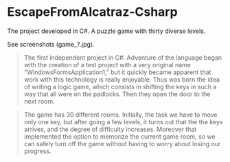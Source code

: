 # EscapeFromAlcatraz-Csharp
The project developed in C#. A puzzle game with thirty diverse levels.

See screenshots (game_?.jpg).

  

>The first independent project in C#. Adventure of the language began with the creation of a test project with a very original name "WindowsFormsApplication1," but it quickly became apparent that work with this technology is really enjoyable. Thus was born the idea of writing a logic game, which consists in shifting the keys in such a way that all were on the padlocks. Then they open the door to the next room.

>The game has 30 different rooms. Initially, the task we have to move only one key, but after going a few levels, it turns out that the the keys arrives, and the degree of difficulty increases. Moreover that implemented the option to memorize the current game room, so we can safely turn off the game without having to worry about losing our progress.


